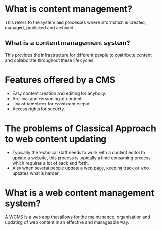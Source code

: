 # What is content management?
This refers to the system and processes where information is created, managed, published and archived.

## What is a content management system?
This provides the infrastructure for different people to contribute content and collaborate throughout these life cycles.

# Features offered by a CMS
- Easy content creation and editing for anybody.
- Archival and versioning of content
- Use of templates for consistent output
- Access rights for security.

# The problems of Classical Approach to web content updating
- Typically the technical staff needs to work with a content editor to update a website, this process is typically a time consuming process which requires a lot of back and forth.
- Also when several people update a web page, keeping track of who updates what is harder.

# What is a web content management system?
A WCMS is a web app that allows for the maintenance, organisation and updating of web content in an effective and manageable way.

